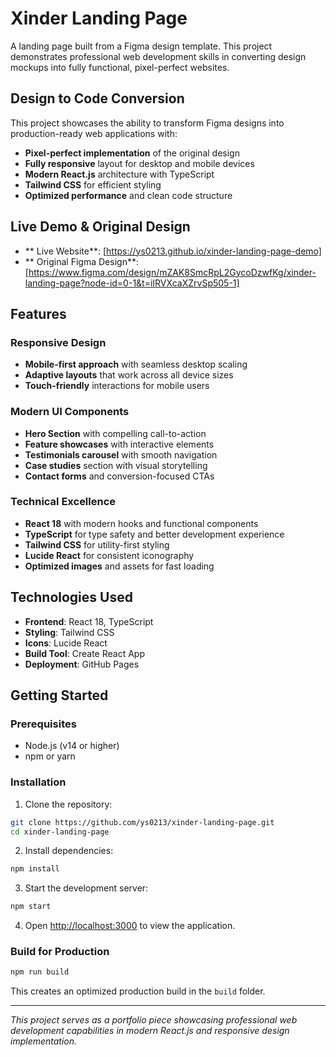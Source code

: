 # Xinder Landing Page

A landing page built from a Figma design template. This project demonstrates professional web development skills in converting design mockups into fully functional, pixel-perfect websites.

## Design to Code Conversion

This project showcases the ability to transform Figma designs into production-ready web applications with:

- **Pixel-perfect implementation** of the original design
- **Fully responsive** layout for desktop and mobile devices
- **Modern React.js** architecture with TypeScript
- **Tailwind CSS** for efficient styling
- **Optimized performance** and clean code structure

## Live Demo & Original Design

- ** Live Website**: [https://ys0213.github.io/xinder-landing-page-demo]
- ** Original Figma Design**: [https://www.figma.com/design/mZAK8SmcRpL2GycoDzwfKg/xinder-landing-page?node-id=0-1&t=iIRVXcaXZrvSp505-1]

## Features

### Responsive Design
- **Mobile-first approach** with seamless desktop scaling
- **Adaptive layouts** that work across all device sizes
- **Touch-friendly** interactions for mobile users

### Modern UI Components
- **Hero Section** with compelling call-to-action
- **Feature showcases** with interactive elements
- **Testimonials carousel** with smooth navigation
- **Case studies** section with visual storytelling
- **Contact forms** and conversion-focused CTAs

### Technical Excellence
- **React 18** with modern hooks and functional components
- **TypeScript** for type safety and better development experience
- **Tailwind CSS** for utility-first styling
- **Lucide React** for consistent iconography
- **Optimized images** and assets for fast loading

## Technologies Used

- **Frontend**: React 18, TypeScript
- **Styling**: Tailwind CSS
- **Icons**: Lucide React
- **Build Tool**: Create React App
- **Deployment**: GitHub Pages

## Getting Started

### Prerequisites
- Node.js (v14 or higher)
- npm or yarn

### Installation

1. Clone the repository:
```bash
git clone https://github.com/ys0213/xinder-landing-page.git
cd xinder-landing-page
```

2. Install dependencies:
```bash
npm install
```

3. Start the development server:
```bash
npm start
```

4. Open [http://localhost:3000](http://localhost:3000) to view the application.

### Build for Production

```bash
npm run build
```

This creates an optimized production build in the `build` folder.

---

*This project serves as a portfolio piece showcasing professional web development capabilities in modern React.js and responsive design implementation.*
